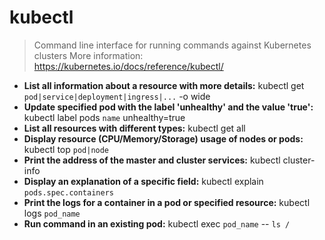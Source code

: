 # kubectl
> Command line interface for running commands against Kubernetes clusters
> More information: <https://kubernetes.io/docs/reference/kubectl/>
- **List all information about a resource with more details:**
kubectl get `pod|service|deployment|ingress|...` -o wide
- **Update specified pod with the label 'unhealthy' and the value 'true':**
kubectl label pods `name` unhealthy=true
- **List all resources with different types:**
kubectl get all
- **Display resource (CPU/Memory/Storage) usage of nodes or pods:**
kubectl top `pod|node`
- **Print the address of the master and cluster services:**
kubectl cluster-info
- **Display an explanation of a specific field:**
kubectl explain `pods.spec.containers`
- **Print the logs for a container in a pod or specified resource:**
kubectl logs `pod_name`
- **Run command in an existing pod:**
kubectl exec `pod_name` -- `ls /`
